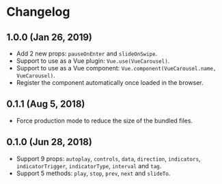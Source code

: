 # Changelog

## 1.0.0 (Jan 26, 2019)

- Add 2 new props: `pauseOnEnter` and `slideOnSwipe`.
- Support to use as a Vue plugin: `Vue.use(VueCarousel)`.
- Support to use as a Vue component: `Vue.component(VueCarousel.name, VueCarousel)`.
- Register the component automatically once loaded in the browser.

## 0.1.1 (Aug 5, 2018)

- Force production mode to reduce the size of the bundled files.

## 0.1.0 (Jun 28, 2018)

- Support 9 props: `autoplay`, `controls`, `data`, `direction`, `indicators`, `indicatorTrigger`, `indicatorType`, `interval` and `tag`.
- Support 5 methods: `play`, `stop`, `prev`, `next` and `slideTo`.
